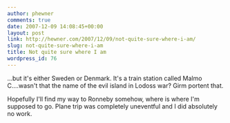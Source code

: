 ```yaml
---
author: phewner
comments: true
date: 2007-12-09 14:08:45+00:00
layout: post
link: http://hewner.com/2007/12/09/not-quite-sure-where-i-am/
slug: not-quite-sure-where-i-am
title: Not quite sure where I am
wordpress_id: 76
---
```


...but it's either Sweden or Denmark.  It's a train station called Malmo C....wasn't that the name of the evil island in Lodoss war?  Girm portent that.

Hopefully I'll find my way to Ronneby somehow, where is where I'm supposed to go.  Plane trip was completely uneventful and I did absolutely no work.
